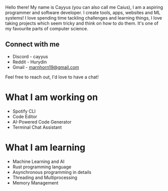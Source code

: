 Hello there! My name is Cayyus (you can also call me Caius), I am a aspiring programmer and software developer. I create tools, apps, websites and ML systems! I love spending time tackling challenges and learning things, I love taking projects which seem tricky and think on how to do them. It's one of my favourite parts of computer science.

## Connect with me
- Discord - cayyus
- Reddit - Hurydin
- Gmail - marnhorn19@gmail.com <br>

Feel free to reach out, I'd love to have a chat!

# What I am working on
- Spotify CLI 
- Code Editor 
- AI-Powered Code Generator
- Terminal Chat Assistant

# What I am learning 
- Machine Learning and AI
- Rust programming language
- Asynchronous programming in details
- Threading and Multiprocessing
- Memory Management
<!---
Daviehoff/Daviehoff is a ✨ special ✨ repository because its `README.md` (this file) appears on your GitHub profile.
You can click the Preview link to take a look at your changes.
--->
